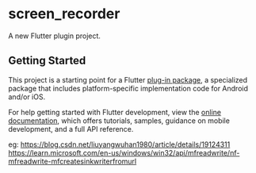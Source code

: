 # screen_recorder

A new Flutter plugin project.

## Getting Started

This project is a starting point for a Flutter
[plug-in package](https://flutter.dev/developing-packages/),
a specialized package that includes platform-specific implementation code for
Android and/or iOS.

For help getting started with Flutter development, view the
[online documentation](https://flutter.dev/docs), which offers tutorials,
samples, guidance on mobile development, and a full API reference.

eg:
https://blog.csdn.net/liuyangwuhan1980/article/details/19124311
https://learn.microsoft.com/en-us/windows/win32/api/mfreadwrite/nf-mfreadwrite-mfcreatesinkwriterfromurl
